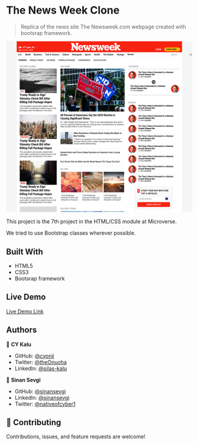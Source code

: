# The News Week Clone

> Replica of the news site The Newsweek.com webpage created with bootsrap framework.

![screenshot](images/screenshot.png)

This project is the 7th project in the HTML/CSS module at Microverse.

We tried to use Bootstrap classes wherever possible.

## Built With

- HTML5
- CSS3
- Bootsrap framework

## Live Demo

[Live Demo Link](https://sinansevgi.github.io/newsweek-clone/)

## Authors

👤 **CY Kalu**

- GitHub: [@cyonii ](https://github.com/cyonii )
- Twitter: [@theOnuoha](https://twitter.com/theOnuoha)
- LinkedIn: [@silas-kalu](https://www.linkedin.com/in/silas-kalu-2a9a13199/ )

👤 **Sinan Sevgi**

- GitHub: [@sinansevgi](https://github.com/sinansevgi)
- LinkedIn: [@sinansevgi](https://www.linkedin.com/in/sinan-s-52559437/)
- Twitter: [@nativeofcyber1](https://twitter.com/nativeofcyber1)


## 🤝 Contributing

Contributions, issues, and feature requests are welcome!
